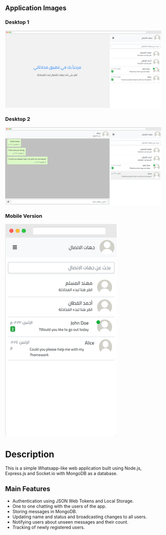 ## Application Images
### Desktop 1
![Desktop-1](https://github.com/waleed-alfaifi/socket-io-chat-app/blob/production/images/chat%20app%20browser%20mockup%201.png)
### Desktop 2
![Desktop-2](https://github.com/waleed-alfaifi/socket-io-chat-app/blob/production/images/chat%20app%20browser%20mockup%202.png)
### Mobile Version
![Mobile](https://github.com/waleed-alfaifi/socket-io-chat-app/blob/production/images/chat%20app%20browser%20mockup%203.png)

# Description
This is a simple Whatsapp-like web application built using Node.js, Express.js and Socket.io with MongoDB as a database.
## Main Features
- Authentication using JSON Web Tokens and Local Storage.
- One to one chatting with the users of the app.
- Storing messages in MongoDB.
- Updating name and status and broadcasting changes to all users.
- Notifying users about unseen messages and their count.
- Tracking of newly registered users.
